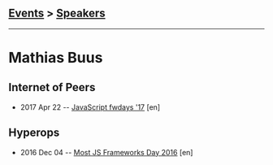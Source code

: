 ## [Events](../README.md) > [Speakers](../speakers.md)
---

# Mathias Buus

## Internet of Peers
- 2017 Apr 22 -- [JavaScript fwdays &#39;17](https://frameworksdays.com/event/js-frameworks-day-2017/review/internet-of-peers) [en]   
## Hyperops
- 2016 Dec 04 -- [Most JS Frameworks Day 2016](https://frameworksdays.com/event/most-js-fwdays-2016/review/hyperops) [en]   
